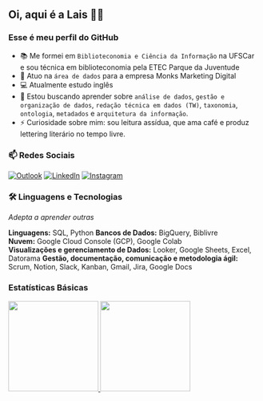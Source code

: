 ## Oi, aqui é a Lais 👋🏾
### Esse é meu perfil do GitHub

- 📚 Me formei em `Biblioteconomia e Ciência da Informação` na UFSCar e sou técnica em biblioteconomia pela ETEC Parque da Juventude
- 💼 Atuo na `área de dados` para a empresa Monks Marketing Digital
- 💻 Atualmente estudo inglês
- 💙 Estou buscando aprender sobre `análise de dados`, `gestão e organização de dados`, `redação técnica em dados (TW)`, `taxonomia`, `ontologia`, `metadados` e `arquitetura da informação`.
- ⚡ Curiosidade sobre mim: sou leitura assídua, que ama café e produz lettering literário no tempo livre.


### 📫 Redes Sociais
<a href="mailto:lais_hellen4@hotmail.com"><img src="https://img.icons8.com/bubbles/50/000000/microsoft-outlook-2019.png" alt="Outlook"/></a>
<a href="https://www.linkedin.com/in/laishellen/"><img src="https://img.icons8.com/bubbles/50/000000/linkedin.png" alt="LinkedIn"/></a>
<a href="https://www.instagram.com/_porlais/"><img src="https://img.icons8.com/bubbles/50/000000/instagram.png" alt="Instagram"/></a>
	

### 🛠️  Linguagens e Tecnologias
*Adepta a aprender outras*

**Linguagens:** SQL, Python 
**Bancos de Dados:** BigQuery, Biblivre   
**Nuvem:** Google Cloud Console (GCP), Google Colab  
**Visualizações e gerenciamento de Dados:** Looker, Google Sheets, Excel, Datorama
**Gestão, documentação, comunicação e metodologia ágil:** Scrum, Notion, Slack, Kanban, Gmail, Jira, Google Docs


### Estatísticas Básicas
<div>
<a href="https://github.com/LaisHellen">
<img loading="lazy" height="180em" src="https://github-readme-stats.vercel.app/api/top-langs/?username=LaisHellen&layout=compact&langs_count=7&theme=dracula"/>
<img loading="lazy" height="180em" src="https://github-readme-stats.vercel.app/api?username=LaisHellen&show_icons=true&theme=dracula&include_all_commits=true&count_private=true"/>
</div>

 


